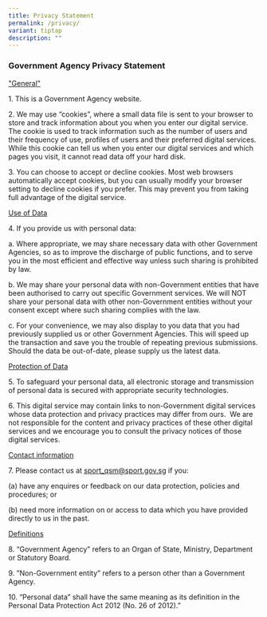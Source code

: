 ```yaml
---
title: Privacy Statement
permalink: /privacy/
variant: tiptap
description: ""
---
```

<h3><strong>Government Agency Privacy Statement</strong></h3>
<p><u>"General"</u>
</p>
<p>1. This is a Government Agency website.</p>
<p>2. We may use “cookies”, where a small data file is sent to your browser
to store and track information about you when you enter our digital service.
The cookie is used to track information such as the number of users and
their frequency of use, profiles of users and their preferred digital services.
While this cookie can tell us when you enter our digital services and which
pages you visit, it cannot read data off your hard disk.</p>
<p>3. You can choose to accept or decline cookies. Most web browsers automatically
accept cookies, but you can usually modify your browser setting to decline
cookies if you prefer. This may prevent you from taking full advantage
of the digital service.</p>
<p><u>Use of Data</u>
</p>
<p>4. If you provide us with personal data:</p>
<p>a. Where appropriate, we may share necessary data with other Government
Agencies, so as to improve the discharge of public functions, and to serve
you in the most efficient and effective way unless such sharing is prohibited
by law.</p>
<p>b. We may share your personal data with non-Government entities that have
been authorised to carry out specific Government services. We will NOT
share your personal data with other non-Government entities without your
consent except where such sharing complies with the law.</p>
<p>c. For your convenience, we may also display to you data that you had
previously supplied us or other Government Agencies. This will speed up
the transaction and save you the trouble of repeating previous submissions.
Should the data be out-of-date, please supply us the latest data.</p>
<p><u>Protection of Data</u>
</p>
<p>5. To safeguard your personal data, all electronic storage and transmission
of personal data is secured with appropriate security technologies.</p>
<p>6. This digital service may contain links to non-Government digital services
whose data protection and privacy practices may differ from ours.&nbsp;
We are not responsible for the content and privacy practices of these other
digital services and we encourage you to consult the privacy notices of
those digital services.</p>
<p><u>Contact information</u>
</p>
<p>7. Please contact us at&nbsp;<a href="mailto:sport_qsm@sport.gov.sg" rel="noopener noreferrer nofollow" target="_blank"><u>sport_qsm@sport.gov.sg</u></a>&nbsp;if
you:</p>
<p>(a) have any enquires or feedback on our data protection, policies and
procedures; or</p>
<p>(b) need more information on or access to data which you have provided
directly to us in the past.</p>
<p><u>Definitions</u>
</p>
<p>8. “Government Agency” refers to an Organ of State, Ministry, Department
or Statutory Board.</p>
<p>9. ”Non-Government entity” refers to a person other than a Government
Agency.</p>
<p>10. “Personal data” shall have the same meaning as its definition in the
Personal Data Protection Act 2012 (No. 26 of 2012).”</p>